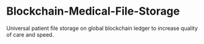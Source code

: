 # Blockchain-Medical-File-Storage
Universal patient file storage on global blockchain ledger to increase quality of care and speed. 
